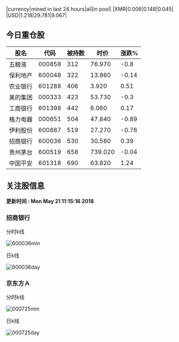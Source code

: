 |currency|mined in last 24 hours|all|in pool|
|XMR|0.006|0.148|0.045|
|USD|1.218|29.781|9.067|

## 今日重仓股 

|股名|代码|被持数|时价|涨跌%|
|---|---|---|---|---|
|五粮液|000858|312|76.970|-0.8|
|保利地产|600048|322|13.860|-0.14|
|农业银行|601288|406|3.920|0.51|
|美的集团|000333|423|53.730|-0.3|
|工商银行|601398|442|6.060|0.17|
|格力电器|000651|504|47.840|-0.89|
|伊利股份|600887|519|27.270|-0.76|
|招商银行|600036|530|30.580|0.39|
|贵州茅台|600519|658|739.020|-0.04|
|中国平安|601318|690|63.820|1.24|

## 关注股信息
**更新时间 : Mon May 21 11:15:16 2018**
### 招商银行 
分时k线

![600036min](http://image.sinajs.cn/newchart/min/n/sh600036.gif)

日k线

![600036day](http://image.sinajs.cn/newchart/daily/n/sh600036.gif)

### 京东方Ａ 
分时k线

![000725min](http://image.sinajs.cn/newchart/min/n/sz000725.gif)

日k线

![000725day](http://image.sinajs.cn/newchart/daily/n/sz000725.gif)
